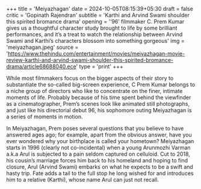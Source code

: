 +++
title = 'Meiyazhagan'
date = 2024-10-05T08:15:39+05:30
draft = false
critic = 'Gopinath Rajendran'
subtitle = 'Karthi and Arvind Swami shoulder this spirited bromance drama'
opening = '‘96’ filmmaker C. Prem Kumar gives us a thoughtful character study brought to life by some brilliant performances, and it’s a treat to watch the relationship between Arvind Swami and Karthi’s characters blossom into something gorgeous'
img = 'meiyazhagan.jpeg'
source = 'https://www.thehindu.com/entertainment/movies/meiyazhagan-movie-review-karthi-and-arvind-swami-shoulder-this-spirited-bromance-drama/article68688040.ece'
type = 'print'
+++

While most filmmakers focus on the bigger aspects of their story to substantiate the so-called big-screen experience, C Prem Kumar belongs to a niche group of directors who like to concentrate on the finer, intimate moments of life. Probably because of his time spent behind the viewfinder as a cinematographer, Prem’s scenes look like animated still photographs, and just like his directorial debut 96, his sophomore outing Meiyazhagan is a series of moments in motion.

In Meiyazhagan, Prem poses several questions that you believe to have answered ages ago; for example, apart from the obvious answer, have you ever wondered why your birthplace is called your hometown? Meiyazhagan starts in 1996 (clearly not co-incidental) when a young Arunmozhi Varman a.k.a Arul is subjected to a pain seldom captured on celluloid. Cut to 2018, his cousin’s marriage forces him back to his homeland and hoping to find closure, Arul (Arvind Swami) embarks on what he expects to be a swift and hasty trip. Fate adds a tail to the full stop he long wished for and introduces him to a relative (Karthi), whose name Arul can just not recall.
